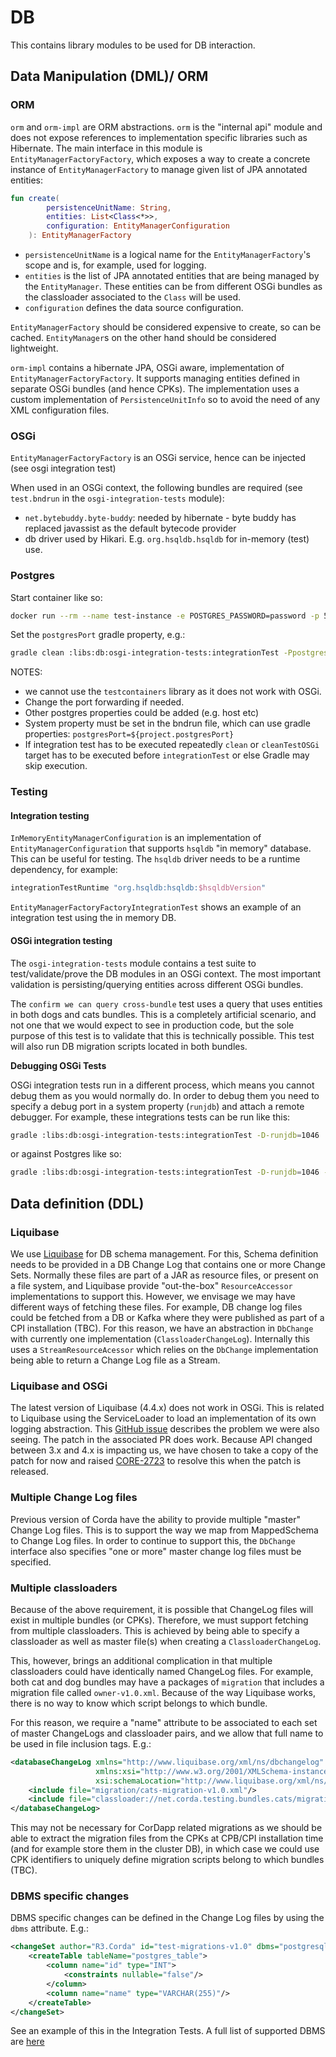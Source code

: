 # DB

This contains library modules to be used for DB interaction.

## Data Manipulation (DML)/ ORM

### ORM

`orm` and `orm-impl` are ORM abstractions. `orm` is the "internal api" module and does not expose references 
to implementation specific libraries such as Hibernate.
The main interface in this module is `EntityManagerFactoryFactory`, which exposes a way to create a concrete 
instance of `EntityManagerFactory` to manage given list of JPA annotated entities:

```kotlin
fun create(
        persistenceUnitName: String,
        entities: List<Class<*>>,
        configuration: EntityManagerConfiguration
    ): EntityManagerFactory
```

* `persistenceUnitName` is a logical name for the `EntityManagerFactory`'s scope and is, for example, 
used for logging.
* `entities` is the list of JPA annotated entities that are being managed by the `EntityManager`. These entities 
can be from different OSGi bundles as the classloader associated to the `Class` will be used.
* `configuration` defines the data source configuration.

`EntityManagerFactory` should be considered expensive to create, so can be cached. `EntityManager`s on the other
hand should be considered lightweight.

`orm-impl` contains a hibernate JPA, OSGi aware, implementation of `EntityManagerFactoryFactory`. It supports
managing entities defined in separate OSGi bundles (and hence CPKs). The implementation uses a custom 
implementation of `PersistenceUnitInfo` so to avoid the need of any XML configuration files.

### OSGi

`EntityManagerFactoryFactory` is an OSGi service, hence can be injected (see osgi integration test)

When used in an OSGi context, the following bundles are required 
(see `test.bndrun` in the `osgi-integration-tests` module):

* `net.bytebuddy.byte-buddy`: needed by hibernate - byte buddy has replaced javassist as the default bytecode provider
* db driver used by Hikari. E.g. `org.hsqldb.hsqldb` for in-memory (test) use.

### Postgres

Start container like so:

```bash
docker run --rm --name test-instance -e POSTGRES_PASSWORD=password -p 5432:5432 postgres
```

Set the `postgresPort` gradle property, e.g.:

```bash
gradle clean :libs:db:osgi-integration-tests:integrationTest -PpostgresPort=5432
```

NOTES: 
* we cannot use the `testcontainers` library as it does not work with OSGi.
* Change the port forwarding if needed.
* Other postgres properties could be added (e.g. host etc)
* System property must be set in the bndrun file, which can use gradle properties: `postgresPort=${project.postgresPort}`
* If integration test has to be executed repeatedly `clean` or `cleanTestOSGi` target has to be executed before `integrationTest`
or else Gradle may skip execution.

### Testing

#### Integration testing
`InMemoryEntityManagerConfiguration` is an implementation of `EntityManagerConfiguration` that supports `hsqldb`
"in memory" database.
This can be useful for testing.
The `hsqldb` driver needs to be a runtime dependency, for example:

```groovy
integrationTestRuntime "org.hsqldb:hsqldb:$hsqldbVersion"
```

`EntityManagerFactoryFactoryIntegrationTest` shows an example of an integration test using the in memory DB.

#### OSGi integration testing

The `osgi-integration-tests` module contains a test suite to test/validate/prove the DB modules in an OSGi context.
The most important validation is persisting/querying entities across different OSGi bundles.

The `confirm we can query cross-bundle` test uses a query that uses entities in both dogs and cats bundles. This is a 
completely artificial scenario, and not one that we would expect to see in production code, but the sole purpose
of this test is to validate that this is technically possible.
This test will also run DB migration scripts located in both bundles.

**Debugging OSGi Tests** 

OSGi integration tests run in a different process, which means you cannot debug them as you would normally do.
In order to debug them you need to specify a debug port in a system property (`runjdb`) and attach a remote
debugger.
For example, these integrations tests can be run like this:

```bash
gradle :libs:db:osgi-integration-tests:integrationTest -D-runjdb=1046
```

or against Postgres like so:

```bash
gradle :libs:db:osgi-integration-tests:integrationTest -D-runjdb=1046 -PpostgresPort=5432
```

## Data definition (DDL)

### Liquibase

We use [Liquibase](https://www.liquibase.org/) for DB schema management. For this, Schema definition needs to be 
provided in a DB Change Log that contains one or more Change Sets.
Normally these files are part of a JAR as resource files, or present on a file system, and Liquibase provide 
"out-the-box" `ResourceAccessor` implementations to support this.
However, we envisage we may have different ways of fetching these files. For example, DB change log files could
be fetched from a DB or Kafka where they were published as part of a CPI installation (TBC).
For this reason, we have an abstraction in `DbChange` with currently one implementation (`ClassloaderChangeLog`).
Internally this uses a `StreamResourceAcessor` which relies on the `DbChange` implementation being able to return
a Change Log file as a Stream.

### Liquibase and OSGi

The latest version of Liquibase (4.4.x) does not work in OSGi. This is related to Liquibase using the 
ServiceLoader to load an implementation of its own logging abstraction.
This [GitHub issue](https://github.com/liquibase/liquibase/issues/2054) describes the problem we were also seeing.
The patch in the associated PR does work.
Because API changed between 3.x and 4.x is impacting us, we have chosen to take a copy of the patch for
now and raised [CORE-2723](https://r3-cev.atlassian.net/browse/CORE-2723) to resolve this when the patch is released.

### Multiple Change Log files

Previous version of Corda have the ability to provide multiple "master" Change Log files. This is to support the
way we map from MappedSchema to Change Log files. 
In order to continue to support this, the `DbChange` interface also specifies "one or more" master change log files
must be specified.

### Multiple classloaders

Because of the above requirement, it is possible that ChangeLog files will exist in multiple bundles (or CPKs).
Therefore, we must support fetching from multiple classloaders.
This is achieved by being able to specify a classloader as well as master file(s) when creating a 
`ClassloaderChangeLog`.

This, however, brings an additional complication in that multiple classloaders could have identically named ChangeLog
files. For example, both cat and dog bundles may have a packages of `migration` that includes a migration file 
called `owner-v1.0.xml`. Because of the way Liquibase works, there is no way to know which script belongs to which 
bundle.

For this reason, we require a "name" attribute to be associated to each set of master ChangeLogs and classloader 
pairs, and we allow that full name to be used in file inclusion tags. E.g.:

```xml
<databaseChangeLog xmlns="http://www.liquibase.org/xml/ns/dbchangelog"
                   xmlns:xsi="http://www.w3.org/2001/XMLSchema-instance"
                   xsi:schemaLocation="http://www.liquibase.org/xml/ns/dbchangelog http://www.liquibase.org/xml/ns/dbchangelog/dbchangelog-4.3.xsd">
    <include file="migration/cats-migration-v1.0.xml"/>
    <include file="classloader://net.corda.testing.bundles.cats/migration/owner-migration-v1.0.xml"/>
</databaseChangeLog>
```

This may not be necessary for CorDapp related migrations as we should be able to extract the migration files
from the CPKs at CPB/CPI installation time (and for example store them in the cluster DB), in which case we
could use CPK identifiers to uniquely define migration scripts belong to which bundles (TBC).

### DBMS specific changes

DBMS specific changes can be defined in the Change Log files by using the `dbms` attribute. E.g.:
```xml
<changeSet author="R3.Corda" id="test-migrations-v1.0" dbms="postgresql">
    <createTable tableName="postgres_table">
        <column name="id" type="INT">
            <constraints nullable="false"/>
        </column>
        <column name="name" type="VARCHAR(255)"/>
    </createTable>
</changeSet>
```
See an example of this in the Integration Tests. A full list of supported DBMS are 
[here](https://www.liquibase.org/get-started/databases?_ga=2.89667163.1554106465.1631635367-1762864281.1630587927)
